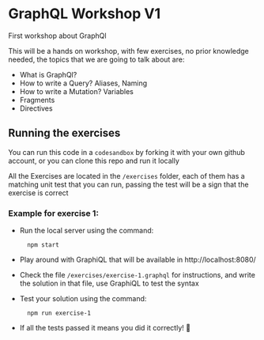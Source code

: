 # GraphQL Workshop V1
First workshop about GraphQl

This will be a hands on workshop, with few exercises, no prior knowledge needed, the topics that we are going to talk about are:

* What is GraphQl?
* How to write a Query? Aliases, Naming
* How to write a Mutation? Variables
* Fragments
* Directives

## Running the exercises

You can run this code in a `codesandbox` by forking it with your own github account, or you can clone this repo and run it locally

All the Exercises are located in the `/exercises` folder, each of them has a matching unit test that you can run, passing the test will be a sign that the exercise is correct

### Example for exercise 1:

* Run the local server using the command:

    ```
      npm start
    ```

* Play around with GraphiQL that will be available in http://localhost:8080/

* Check the file `/exercises/exercise-1.graphql` for instructions, and write the solution in that file, use GraphiQL to test the syntax

* Test your solution using the command:

    ```
      npm run exercise-1
    ```

* If all the tests passed it means you did it correctly! 🎉
